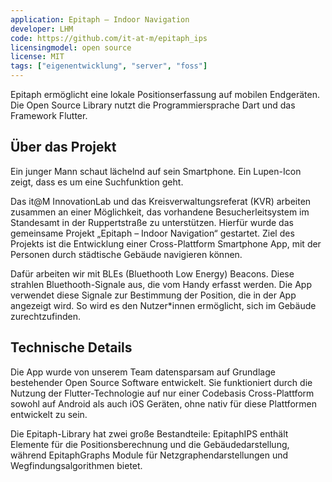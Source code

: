 ```yaml
---
application: Epitaph – Indoor Navigation
developer: LHM
code: https://github.com/it-at-m/epitaph_ips
licensingmodel: open source
license: MIT
tags: ["eigenentwicklung", "server", "foss"]
---
```

Epitaph ermöglicht eine lokale Positionserfassung auf mobilen Endgeräten. Die Open Source Library nutzt die Programmiersprache Dart und das Framework Flutter.

<!-- more -->


## Über das Projekt
Ein junger Mann schaut lächelnd auf sein Smartphone. Ein Lupen-Icon zeigt, dass es um eine Suchfunktion geht.

Das it@M InnovationLab und das Kreisverwaltungsreferat (KVR) arbeiten zusammen an einer Möglichkeit, das vorhandene Besucherleitsystem im Standesamt in der Ruppertstraße zu unterstützen. Hierfür wurde das gemeinsame Projekt „Epitaph – Indoor Navigation“ gestartet. Ziel des Projekts ist die Entwicklung einer Cross-Plattform Smartphone App, mit der Personen durch städtische Gebäude navigieren können.

Dafür arbeiten wir mit BLEs (Bluethooth Low Energy) Beacons. Diese strahlen Bluethooth-Signale aus, die vom Handy erfasst werden. Die App verwendet diese Signale zur Bestimmung der Position, die in der App angezeigt wird. So wird es den Nutzer*innen ermöglicht, sich im Gebäude zurechtzufinden.

## Technische Details

Die App wurde von unserem Team datensparsam auf Grundlage bestehender Open Source Software entwickelt. Sie funktioniert durch die Nutzung der Flutter-Technologie auf nur einer Codebasis Cross-Plattform sowohl auf Android als auch iOS Geräten, ohne nativ für diese Plattformen entwickelt zu sein.

Die Epitaph-Library hat zwei große Bestandteile: EpitaphIPS enthält Elemente für die Positionsberechnung und die Gebäudedarstellung, während EpitaphGraphs Module für Netzgraphendarstellungen und Wegfindungsalgorithmen bietet.
